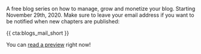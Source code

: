 A free blog series on how to manage, grow and monetize your blog. Starting November 29th, 2020.
Make sure to leave your email address if you want to be notified when new chapters are published:

{{ cta:blogs_mail_short }}

You can [read a preview](/blogs-for-devs/01-intro) right now!
